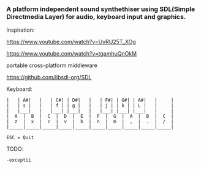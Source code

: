 ### A platform independent sound synthethiser using SDL(Simple Directmedia Layer) for audio, keyboard input and graphics.

Inspiration:

https://www.youtube.com/watch?v=UvRU25T_XOg

https://www.youtube.com/watch?v=tgamhuQnOkM

portable cross-platform middleware

https://github.com/libsdl-org/SDL

Keyboard: 

    |   | A#|   |   | C#| | D#|   |   | F#| | G#| | A#|   |     |
    |   | s |   |   | f | | g |   |   | j | | k | | L |   |     |
    |   |___|   |   |___| |___|   |   |___| |___| |___|   |     |
    |  A  |  B  |  C  |  D  |  E  |  F  |  G  |  A  |  B  |  C  |
    |  z  |  x  |  c  |  v  |  b  |  n  |  m  |  ,  |  .  |  /  |
    |_____|_____|_____|_____|_____|_____|_____|_____|_____|_____|

    ESC = Quit

TODO:

    -exceptii

